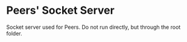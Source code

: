 # Peers' Socket Server

Socket server used for Peers.
Do not run directly, but through the root folder.
